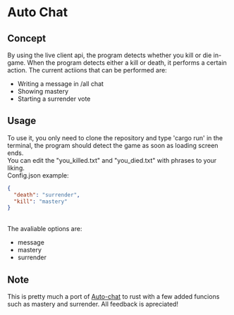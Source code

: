 # Auto Chat

## Concept

By using the live client api, the program detects whether you kill or die in-game.
When the program detects either a kill or death, it performs a certain action.
The current actiions that can be performed are:
- Writing a message in /all chat
- Showing mastery
- Starting a surrender vote

## Usage

To use it, you only need to clone the repository and type 'cargo run' in the terminal, the program should detect the game as soon as loading screen ends.
<br>You can edit the "you_killed.txt" and "you_died.txt" with phrases to your liking.
<br>Config.json example:
<br>
```json
{
  "death": "surrender",
  "kill": "mastery"
}

```
<br>The avaliable options are:
- message
- mastery
- surrender

## Note

This is pretty much a port of [Auto-chat](https://github.com/Gabattal/Scripts-LeagueOfLegends/tree/main/Auto-Chat) to rust with a few added funcions such as mastery and surrender.
All feedback is apreciated!

